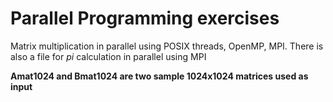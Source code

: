# Parallel Programming exercises
Matrix multiplication in parallel using POSIX threads, OpenMP, MPI. There is also a file for *pi* calculation in parallel using MPI  

**Amat1024 and Bmat1024 are two sample 1024x1024 matrices used as input**
